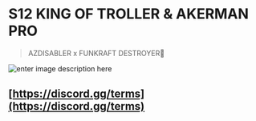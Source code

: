 # S12 KING OF TROLLER & AKERMAN PRO
> AZDISABLER x FUNKRAFT DESTROYER🤡

![enter image description here](https://media.giphy.com/media/3o85xzkvl1siB2rHSo/giphy.gif?cid=ecf05e47sc9877iip272n6p43g46o9qhv6diwn2yke2vm6ew&rid=giphy.gif&ct=g)
## [https://discord.gg/terms](https://discord.gg/terms)


